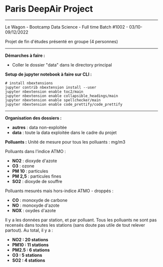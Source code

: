 # Paris DeepAir Project
------------------------------------------------

Le Wagon - Bootcamp Data Science - Full time
Batch #1002 - 03/10-09/12/2022

Projet de fin d'études présenté en groupe (4 personnes)

------------------------------------------------

**Démarches à faire :**
- Coller le dossier "data" dans le directory principal

**Setup de jupyter notebook à faire sur CLI :**

```shell
# install nbextensions
jupyter contrib nbextension install --user
jupyter nbextension enable toc2/main
jupyter nbextension enable collapsible_headings/main
jupyter nbextension enable spellchecker/main
jupyter nbextension enable code_prettify/code_prettify
```

------------------------------------------------

**Organisation des dossiers :**
- **autres** : data non-exploitée
- **data** : toute la data exploitée dans le cadre du projet

**Polluants :**
Unité de mesure pour tous les polluants : mg/m3

Polluants dans l'indice ATMO :
- **NO2** : dioxyde d'azote
- **O3** : ozone
- **PM 10** : particules
- **PM 2,5** : particules fines
- **SO2** : dioxyde de souffre

Polluants mesurés mais hors-indice ATMO - droppés :
- **CO** : monoxyde de carbone
- **NO** : monoxyde d'azote
- **NOX** : oxydes d'azote

Il y a les données par station, et par polluant. Tous les polluants ne sont pas recensés dans toutes les stations (sans doute pas utile de tout relever partout). Au total, il y a :
- **NO2 : 20 stations**
- **PM10 : 11 stations**
- **PM2.5 : 6 stations**
- **O3 : 5 stations**
- **SO2 : 4 stations**
